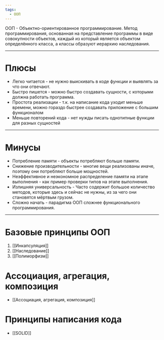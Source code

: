 ```yaml
---
tags:
  - ООП
---
```

ООП - Объектно-ориентированное программирование. Метод программирования, основанная на представление программы в виде совокупности объектов, каждый из который является объектом определённого класса, а классы образуют иерархию наследования.

---
# Плюсы

- Легко читается - не нужно выискивать в коде функции и выявлять за что они отвечают.
- Быстро пишется - можно быстро создавать сущности, с которыми должна работать программа.
- Простота реализации - т.к. на написание кода уходит меньше времени, можно гораздо быстрее создавать приложение с большим функционалом
- Меньше повторений кода - нет нужды писать однотипные функции для разных сущностей
___
# Минусы
- Потребление памяти - объекты потребляют больше памяти.
- Снижение производительности - многие вещи реализованы иначе, поэтому они потребляют больше мощностей.
- Неэффективное и неэкономное распределение памяти на этапе выполнения - как пример проверки типов на этапе выполнения.
- Излишняя универсальность - Часто содержит большое количество методов, которые здесь и сейчас не нужны, из за чего они становятся мёртвым грузом.
- Сложно начать - парадигма ООП сложнее функционального программирования.

___
# Базовые принципы ООП

1. [[Инкапсуляция]]
2. [[Наследование]]
3. [[Полиморфизм]]

# Ассоциация, агрегация, композиция

- [[Ассоциация, агрегация, композиция]]

# Принципы написания кода

- [[SOLID]]